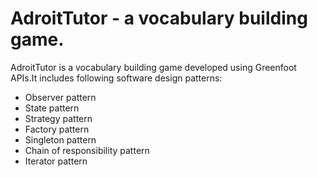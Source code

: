 AdroitTutor - a vocabulary building game.
===========

AdroitTutor is a vocabulary building game developed using Greenfoot APIs.It includes following software design patterns: 
* Observer pattern
* State pattern 
* Strategy pattern 
* Factory pattern 
* Singleton pattern 
* Chain of responsibility pattern
* Iterator pattern




